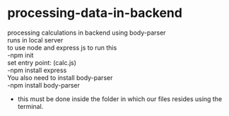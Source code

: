 # processing-data-in-backend
processing calculations in backend using body-parser
<br>
runs in local server
<br>
to use node and express js to run this
<br>
-npm init
<br>
set entry point: (calc.js)
<br>
-npm install express
<br>
You also need to install body-parser
<br>
-npm install body-parser
<br>

- this must be done inside the folder in which our files resides using the terminal.

